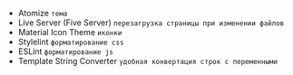 - Atomize `тема`
- Live Server (Five Server) `перезагрузка страницы при изменении файлов`
- Material Icon Theme `иконки`
- Stylelint `форматирование css`
- ESLint `форматирование js`
- Template String Converter `удобная конвертация строк с переменными`